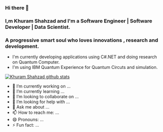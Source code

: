 ### Hi there 👋
### I,m Khuram Shahzad and I'm a Software Engineer | Software Developer | Data Scientist. 
### A progressive smart soul who loves innovations , research and development.
- I'm currently developing applications using C#.NET and doing research on Quantum Computer.
- I'm using IBM Quantum Experience for Quantum Circuts and simulation.

[![Khuram Shahzad github stats](https://github-readme-stats.vercel.app/api?username=ItsKhuramShahzad&theme=blue-green&show_icons=true)](https://github.com/ItsKhuramShahzad/github-readme-stats)
<!-- [![Khuram's top languages](https://github-readme-stats.vercel.app/api/top-langs/?username=ItsKhuramShahzad&theme=blue-green)](https://github.com/ItsKhuramShahzad/github-readme-stats) -->
<!--
**ItsKhuramShahzad/ItsKhuramShahzad** is a ✨ _special_ ✨ repository because its `README.md` (this file) appears on your GitHub profile.

-->


- 🔭 I’m currently working on ...
- 🌱 I’m currently learning ...
- 👯 I’m looking to collaborate on ...
- 🤔 I’m looking for help with ...
- 💬 Ask me about ...
- 📫 How to reach me: ...
- 😄 Pronouns: ...
- ⚡ Fun fact: ...


